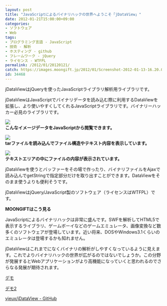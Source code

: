 ```yaml
---
layout: post
title: "JavaScriptによるバイナリハックの世界へようこそ「jDataView」"
date: 2012-01-21T15:00:00+09:00
categories:
- ソフトウェア
- Web
tags: 
- プログラミング言語 - JavaScript
- 技術 - 解析
- ホスティング - github
- フレームワーク - jQuery
- ライセンス - WTFPL
permalink: /2012/01/20120121/
catch: https://images.moongift.jp/2012/01/Screenshot-2012-01-13-16.20.01_thumb.png
id: 34468
---
```

jDataViewはjQueryを使ったJavaScriptライブラリ解析用ライブラリです。

  

jDataViewはJavaScriptでバイナリデータを読み込む際に利用するDataViewを拡張し、より使いやすくしてくれるJavaScriptライブラリです。バイナリーハッカー必見のライブラリです。

  

[![](https://images.moongift.jp/2012/01/Screenshot-2012-01-13-16.15.44_thumb.png)](https://images.moongift.jp/2012/01/Screenshot-2012-01-13-16.15.44.png)  
**こんなイメージデータをJavaScriptから閲覧できます。**

  

[![](https://images.moongift.jp/2012/01/Screenshot-2012-01-13-16.20.01_thumb.png)](https://images.moongift.jp/2012/01/Screenshot-2012-01-13-16.20.01.png)  
**tarファイルを読み込んでファイル構造やテキスト内容を表示しています。**

  

[![](https://images.moongift.jp/2012/01/Screenshot-2012-01-13-16.20.15_thumb.png)](https://images.moongift.jp/2012/01/Screenshot-2012-01-13-16.20.15.png)  
**テキストエリアの中にファイルの内容が表示されています。**

  

jDataViewを使うとバッファーをその場で作ったり、バイナリファイルをAjaxで読み込んでgetStringで指定部分だけを取り出すことができます。DataViewをそのまま使うよりも便利そうです。

  
<!--more-->  

jDataViewはjQuery/JavaScript製のソフトウェア（ライセンスはWTFPL）です。

  
  
  

**MOONGIFTはこう見る**

  

JavaScriptによるバイナリハックは非常に盛んです。SWFを解析してHTML5で表示するライブラリ、ゲームボーイなどのゲームエミュレータ、画像変換など数多くのソフトウェアが登場しています。近い将来、DOSやWindows3.1くらいのエミュレータは登場するかも知れません。

  

jDataViewはこれまでになくバイナリの解析がしやすくなっているように見えます。これでよりバイナリハックの世界が広がるのではないでしょうか。この分野が発展するとWebアプリケーションがより高機能になっていくと思われるのでさらなる発展が期待されます。

  

[デモ](http://fooo.fr/~vjeux/github/jsWoWModelViewer/modelviewer.html)

  

[デモ2](http://fooo.fr/~vjeux/github/jDataView/demo/untar/untar.html)

  

[vjeux/jDataView - GitHub](https://github.com/vjeux/jDataView/)

